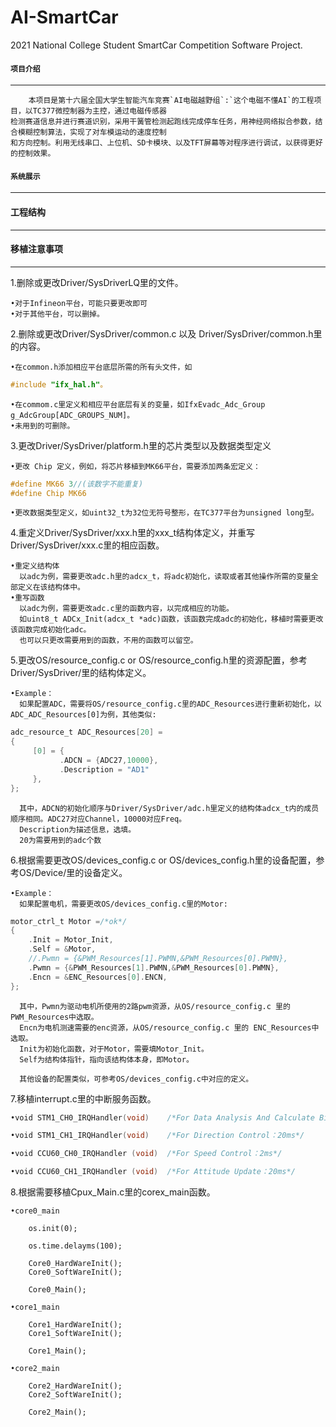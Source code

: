 # AI-SmartCar
 2021 National College Student SmartCar Competition Software Project.  
 
 
#### `项目介绍`
-----------------------------------------------------------------------------------------------

        本项目是第十六届全国大学生智能汽车竞赛`AI电磁越野组`:`这个电磁不懂AI`的工程项目，以TC377微控制器为主控，通过电磁传感器
    检测赛道信息并进行赛道识别，采用干簧管检测起跑线完成停车任务，用神经网络拟合参数，结合模糊控制算法，实现了对车模运动的速度控制
    和方向控制。利用无线串口、上位机、SD卡模块、以及TFT屏幕等对程序进行调试，以获得更好的控制效果。
    
#### `系统展示`
-----------------------------------------------------------------------------------------------



#### 工程结构
-----------------------------------------------------------------------------------------------
     
#### 移植注意事项
-----------------------------------------------------------------------------------------------
1.删除或更改Driver/SysDriverLQ里的文件。<br>

    •对于Infineon平台，可能只要更改即可  
    •对于其他平台，可以删掉。
    
2.删除或更改Driver/SysDriver/common.c 以及 Driver/SysDriver/common.h里的内容。 

    •在common.h添加相应平台底层所需的所有头文件，如
        
 ```c
 #include "ifx_hal.h"。
 ```
       
    •在commom.c里定义和相应平台底层有关的变量，如IfxEvadc_Adc_Group g_AdcGroup[ADC_GROUPS_NUM]。  
    •未用到的可删除。 
    
3.更改Driver/SysDriver/platform.h里的芯片类型以及数据类型定义  

    •更改 Chip 定义，例如，将芯片移植到MK66平台，需要添加两条宏定义：  
    
```c
#define MK66 3//(该数字不能重复)  
#define Chip MK66  
```
    
    •更改数据类型定义，如uint32_t为32位无符号整形，在TC377平台为unsigned long型。  
    
4.重定义Driver/SysDriver/xxx.h里的xxx_t结构体定义，并重写Driver/SysDriver/xxx.c里的相应函数。  

    •重定义结构体  
      以adc为例，需要更改adc.h里的adcx_t，将adc初始化，读取或者其他操作所需的变量全部定义在该结构体中。  
    •重写函数  
      以adc为例，需要更改adc.c里的函数内容，以完成相应的功能。  
      如uint8_t ADCx_Init(adcx_t *adc)函数，该函数完成adc的初始化，移植时需要更改该函数完成初始化adc。  
      也可以只更改需要用到的函数，不用的函数可以留空。  
    
5.更改OS/resource_config.c or OS/resource_config.h里的资源配置，参考Driver/SysDriver/里的结构体定义。  

    •Example：  
      如果配置ADC，需要将OS/resource_config.c里的ADC_Resources进行重新初始化，以ADC_ADC_Resources[0]为例，其他类似:  
   
```c
adc_resource_t ADC_Resources[20] =  
{  
     [0] = {  
           .ADCN = {ADC27,10000},  
           .Description = "AD1"  
     },       
};
```
    
      其中，ADCN的初始化顺序与Driver/SysDriver/adc.h里定义的结构体adcx_t内的成员顺序相同。ADC27对应Channel，10000对应Freq。  
      Description为描述信息，选填。
      20为需要用到的adc个数
      
6.根据需要更改OS/devices_config.c or OS/devices_config.h里的设备配置，参考OS/Device/里的设备定义。

    •Example：  
      如果配置电机，需要更改OS/devices_config.c里的Motor:
```c    
motor_ctrl_t Motor =/*ok*/
{
    .Init = Motor_Init,
    .Self = &Motor,
    //.Pwmn = {&PWM_Resources[1].PWMN,&PWM_Resources[0].PWMN},
    .Pwmn = {&PWM_Resources[1].PWMN,&PWM_Resources[0].PWMN},
    .Encn = &ENC_Resources[0].ENCN,  
};
 ```
      其中，Pwmn为驱动电机所使用的2路pwm资源，从OS/resource_config.c 里的 PWM_Resources中选取。
      Encn为电机测速需要的enc资源，从OS/resource_config.c 里的 ENC_Resources中选取。
      Init为初始化函数，对于Motor，需要填Motor_Init。
      Self为结构体指针，指向该结构体本身，即Motor。
      
      其他设备的配置类似，可参考OS/devices_config.c中对应的定义。
      
7.移植interrupt.c里的中断服务函数。

```c
•void STM1_CH0_IRQHandler(void)    /*For Data Analysis And Calculate Bias：2ms*/
```
```c
•void STM1_CH1_IRQHandler(void)    /*For Direction Control：20ms*/
```
```c
•void CCU60_CH0_IRQHandler (void)  /*For Speed Control：2ms*/
```
```c
•void CCU60_CH1_IRQHandler (void)  /*For Attitude Update：20ms*/
```

    
8.根据需要移植Cpux_Main.c里的corex_main函数。

    •core0_main
        
        os.init(0);

        os.time.delayms(100);

        Core0_HardWareInit();
        Core0_SoftWareInit();

        Core0_Main();
        
    •core1_main
 
        Core1_HardWareInit();
        Core1_SoftWareInit();

        Core1_Main();
        
    •core2_main
    
        Core2_HardWareInit();
        Core2_SoftWareInit();

        Core2_Main();        
        
    
